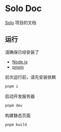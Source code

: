 # Solo Doc
[Solo](https://github.com/cnlancehu/solo) 项目的文档

## 运行
请确保已经安装了
- [Node.js](https://nodejs.org/en/download/)
- [pnpm](https://pnpm.io/installation)

初次运行前，请先安装依赖
```bash
pnpm i
```

启动开发服务器
```bash
pnpm dev
```

构建静态页面
```bash
pnpm build
```

